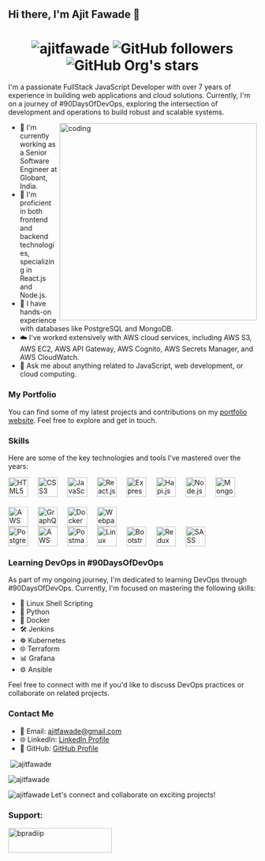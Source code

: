 ## Hi there, I'm Ajit Fawade 👋

<h1 align="center"> <img src="https://komarev.com/ghpvc/?username=ajitfawade&label=Profile%20Views&color=0e75b6&style=flat" alt="ajitfawade" />
<img alt="GitHub followers" src="https://img.shields.io/github/followers/ajitfawade">
<img alt="GitHub Org's stars" src="https://img.shields.io/github/stars/ajitfawade"></h1>

I'm a passionate FullStack JavaScript Developer with over 7 years of experience in building web applications and cloud solutions. Currently, I'm on a journey of #90DaysOfDevOps, exploring the intersection of development and operations to build robust and scalable systems.

<img align="right" alt="coding" width="400" src="https://th.bing.com/th/id/R.54e37d8074ebcde1d96c77d7b2a7f310?rik=fX3JSCseIbYcKA&pid=ImgRaw&r=0">

- 🔭 I'm currently working as a Senior Software Engineer at Globant, India.
- 🌱 I'm proficient in both frontend and backend technologies, specializing in React.js and Node.js.
- 🚀 I have hands-on experience with databases like PostgreSQL and MongoDB.
- ☁️ I've worked extensively with AWS cloud services, including AWS S3, AWS EC2, AWS API Gateway, AWS Cognito, AWS Secrets Manager, and AWS CloudWatch.
- 💬 Ask me about anything related to JavaScript, web development, or cloud computing.

### My Portfolio

You can find some of my latest projects and contributions on my [portfolio website](https://ajitfawade.com). Feel free to explore and get in touch.

### Skills

Here are some of the key technologies and tools I've mastered over the years:

<!-- Technologies and Logos -->
<div style="display: flex; flex-wrap: wrap; gap: 20px; align-items: center;">
  <img src="https://upload.wikimedia.org/wikipedia/commons/6/61/HTML5_logo_and_wordmark.svg" alt="HTML5" height="40" />
  <img src="https://upload.wikimedia.org/wikipedia/commons/d/d5/CSS3_logo_and_wordmark.svg" alt="CSS3" height="40" />
  <img src="https://upload.wikimedia.org/wikipedia/commons/9/99/Unofficial_JavaScript_logo_2.svg" alt="JavaScript (ES6+)" height="40" />
  <img src="https://upload.wikimedia.org/wikipedia/commons/a/a7/React-icon.svg" alt="React.js" height="40" />
  <img src="https://upload.wikimedia.org/wikipedia/commons/6/64/Expressjs.png" alt="Express.js" height="40" />
  <img src="https://hapi.dev/img/icon_helmets_security.svg" alt="Hapi.js" height="40" />
  <img src="https://nodejs.org/static/images/logo.svg" alt="Node.js" height="40" />
  <img src="https://webimages.mongodb.com/_com_assets/cms/kuyjf3vea2hg34taa-horizontal_default_slate_blue.svg?auto=format%252Ccompress" alt="MongoDB" height="40" />
  <img src="https://upload.wikimedia.org/wikipedia/commons/9/93/Amazon_Web_Services_Logo.svg" alt="AWS" height="40" />
  <img src="https://cdn.iconscout.com/icon/free/png-256/graphql-226053.png" alt="GraphQL" height="40" />
  <img src="https://cdn.worldvectorlogo.com/logos/docker-1.svg" alt="Docker" height="40" />
  <img src="https://webpack.js.org/site-logo.c0e60df418e04f58.svg" alt="Webpack" height="40" />
</div>

<div style="display: flex; flex-wrap: wrap; gap: 20px; align-items: center;">
  <img src="https://www.postgresql.org/media/img/about/press/elephant.png" alt="PostgreSQL" height="40" />
  <img src="https://upload.wikimedia.org/wikipedia/commons/9/93/Amazon_Web_Services_Logo.svg" alt="AWS S3/EC2" height="40" />
  <img src="https://voyager.postman.com/logo/postman-logo-icon-orange.svg" alt="Postman" height="40" />
  <img src="https://upload.wikimedia.org/wikipedia/commons/3/35/Tux.svg" alt="Linux" height="40" />
  <img src="https://getbootstrap.com/docs/5.3/assets/brand/bootstrap-logo-shadow.png" alt="Bootstrap" height="40" />
  <img src="https://cdn.iconscout.com/icon/free/png-256/redux-283024.png" alt="Redux" height="40" />
  <img src="https://sass-lang.com/assets/img/logos/logo.svg" alt="SASS" height="40" />
</div>

### Learning DevOps in #90DaysOfDevOps

As part of my ongoing journey, I'm dedicated to learning DevOps through #90DaysOfDevOps. Currently, I'm focused on mastering the following skills:

- 🐚 Linux Shell Scripting
- 🐍 Python
- 🐳 Docker
- 🛠️ Jenkins
- ☸️ Kubernetes
- 🌐 Terraform
- 📊 Grafana
- ⚙️ Ansible


Feel free to connect with me if you'd like to discuss DevOps practices or collaborate on related projects.

### Contact Me

- 📧 Email: ajitfawade@gmail.com
- 🌐 LinkedIn: [LinkedIn Profile](https://www.linkedin.com/in/ajitfawade/)
- 📝 GitHub: [GitHub Profile](https://github.com/ajitfawade)

<p>&nbsp;<img align="center" src="https://github-readme-stats.vercel.app/api?username=ajitfawade&show_icons=true&locale=en" alt="ajitfawade" /></p>

<p><img align="center" src="https://github-readme-streak-stats.herokuapp.com/?user=ajitfawade&" alt="ajitfawade" /></p>
<p><img align="left" src="https://github-readme-stats.vercel.app/api/top-langs?username=ajitfawade&show_icons=true&locale=en&layout=compact" alt="ajitfawade" /></p>


Let's connect and collaborate on exciting projects!

<h3 align="left">Support:</h3>
<p><a href="https://www.buymeacoffee.com/ajitfawade"> <img align="left" src="https://cdn.buymeacoffee.com/buttons/v2/default-yellow.png" height="50" width="210" alt="bpradiip" /></a></p><br><br>  
